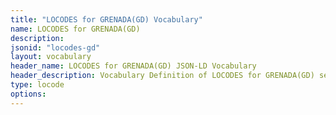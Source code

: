 ```yaml
---
title: "LOCODES for GRENADA(GD) Vocabulary"
name: LOCODES for GRENADA(GD) 
description: 
jsonid: "locodes-gd"
layout: vocabulary
header_name: LOCODES for GRENADA(GD) JSON-LD Vocabulary
header_description: Vocabulary Definition of LOCODES for GRENADA(GD) semantics in HTML format. JSON-LD format is available at [locodes-gd.jsonld](/vocabulary/locodes-gd.jsonld)
type: locode
options:
---
```

